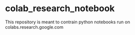 # colab_research_notebook
This repository is meant to contrain python notebooks run on colabs.research.google.com
